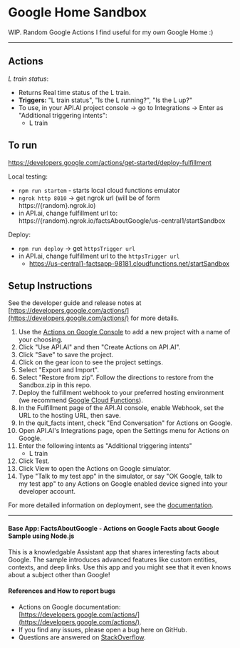 
# Google Home Sandbox

WIP. Random Google Actions I find useful for my own Google Home :) 

---

## Actions

*L train status*:
- Returns Real time status of the L train.
- **Triggers:** "L train status", "Is the L running?", "Is the L up?" 
- To use, in your API.AI project console -> go to Integrations -> Enter as "Additional triggering intents":
    * L train

## To run

https://developers.google.com/actions/get-started/deploy-fulfillment

Local testing:
- `npm run startem` - starts local cloud functions emulator
- `ngrok http 8010` -> get ngrok url (will be of form https://{random}.ngrok.io)
- in API.ai, change fulfillment url to: https://{random}.ngrok.io/factsAboutGoogle/us-central1/startSandbox

Deploy: 
- `npm run deploy` -> get `httpsTrigger url` 
- in API.ai, change fulfillment url to the `httpsTrigger url`
  - https://us-central1-factsapp-98181.cloudfunctions.net/startSandbox

## Setup Instructions

See the developer guide and release notes at [https://developers.google.com/actions/](https://developers.google.com/actions/) for more details.

1. Use the [Actions on Google Console](https://console.actions.google.com) to add a new project with a name of your choosing.
1. Click "Use API.AI" and then "Create Actions on API.AI".
1. Click "Save" to save the project.
1. Click on the gear icon to see the project settings.
1. Select "Export and Import".
1. Select "Restore from zip". Follow the directions to restore from the Sandbox.zip in this repo.
1. Deploy the fulfillment webhook to your preferred hosting environment
(we recommend [Google Cloud Functions](https://cloud.google.com/functions/docs/tutorials/http)).
1. In the Fulfillment page of the API.AI console, enable Webhook, set the URL to the hosting URL, then save.
1. In the quit_facts intent, check "End Conversation" for Actions on Google.
1. Open API.AI's Integrations page, open the Settings menu for Actions on Google.
1. Enter the following intents as "Additional triggering intents"
    * L train
1. Click Test.
1. Click View to open the Actions on Google simulator.
1. Type "Talk to my test app" in the simulator, or say "OK Google, talk to my test app" to any Actions on Google enabled device signed into your developer account.

For more detailed information on deployment, see the [documentation](https://developers.google.com/actions/samples/).

---

#### Base App: FactsAboutGoogle - Actions on Google Facts about Google Sample using Node.js

This is a knowledgable Assistant app that shares interesting facts about Google.
The sample introduces advanced features like custom entities, contexts,
and deep links. Use this app and you might see that it even knows about a
subject other than Google!

#### References and How to report bugs
* Actions on Google documentation: [https://developers.google.com/actions/](https://developers.google.com/actions/).
* If you find any issues, please open a bug here on GitHub.
* Questions are answered on [StackOverflow](https://stackoverflow.com/questions/tagged/actions-on-google).

